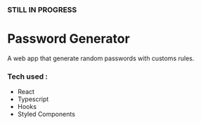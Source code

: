 ### STILL IN PROGRESS

# Password Generator

A web app that generate random passwords with customs rules.

### Tech used :

-   React
-   Typescript
-   Hooks
-   Styled Components
